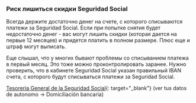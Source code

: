 ### Риск лишиться скидки Seguridad Social

Всегда держите достаточно денег на счете, с которого списываются платежи за
Seguridad Social. Если при попытке снятия будет недостаточно
денег - вас могут лишить скидки (которая дается на первые 12 месяцев) и
придется платить в полном размере. Плюс еще и штраф могут выписать.

Еще слышал, что у многих бывают проблемы со списыванием платежа в первый
месяц. Это тоже можно проконтролировать заранее. Нужно проверить,
что в кабинете Seguridad Social указан правильный IBAN счета, с которого
будут списываться платежи за Seguridad Social.

[Tesorería General de la Seguridad Social](https://portal.seg-social.gob.es/wps/portal/importass/importass/bienvenida){:
target="_blank"}
(ver tus datos de autonomo -> Domiciliación bancaria)
